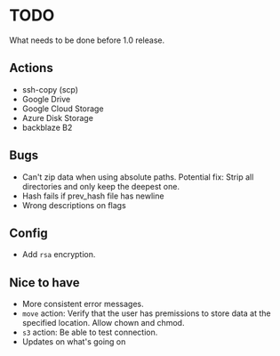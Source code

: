 # TODO

What needs to be done before 1.0 release.

## Actions

- ssh-copy (scp)
- Google Drive
- Google Cloud Storage
- Azure Disk Storage
- backblaze B2

## Bugs

- Can't zip data when using absolute paths. Potential fix: Strip all directories and only keep the deepest one.
- Hash fails if prev_hash file has newline
- Wrong descriptions on flags

## Config

- Add `rsa` encryption.

## Nice to have

- More consistent error messages.
- `move` action: Verify that the user has premissions to store data at the specified location. Allow chown and chmod.
- `s3` action: Be able to test connection.
- Updates on what's going on

